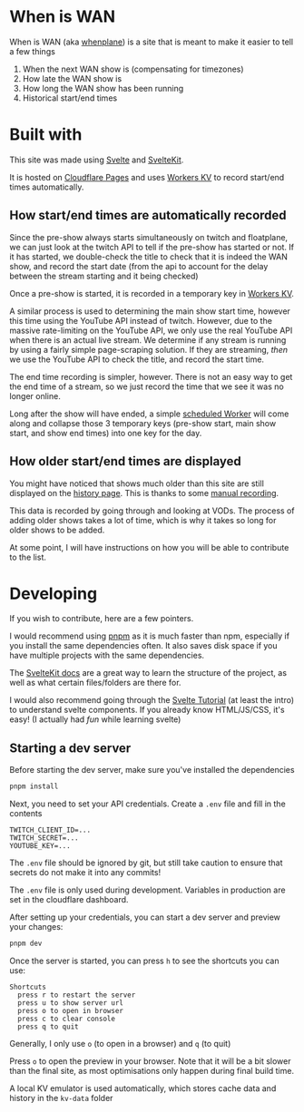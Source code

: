 # When is WAN

When is WAN (aka [whenplane](https://www.whenplane.com)) is a site that is meant to make it easier to tell a few things

1. When the next WAN show is (compensating for timezones)
2. How late the WAN show is
3. How long the WAN show has been running
4. Historical start/end times

# Built with

This site was made using [Svelte](https://svelte.dev)
and [SvelteKit](https://kit.svelte.dev).

It is hosted on [Cloudflare Pages](https://pages.cloudflare.com/)
and uses [Workers KV](https://developers.cloudflare.com/workers/learning/how-kv-works/)
to record start/end times automatically.

## How start/end times are automatically recorded
Since the pre-show always starts simultaneously on twitch and floatplane,
we can just look at the twitch API to tell if the pre-show has started or not.
If it has started, we double-check the title to check that it is indeed the WAN show,
and record the start date
(from the api to account for the delay between the stream starting and it being checked)

Once a pre-show is started, it is recorded in a temporary key in
[Workers KV](https://developers.cloudflare.com/workers/learning/how-kv-works/).

A similar process is used to determining the main show start time,
however this time using the YouTube API instead of twitch.
However, due to the massive rate-limiting on the YouTube API, we only use the real
YouTube API when there is an actual live stream. We determine if any stream is running
by using a fairly simple page-scraping solution. If they are streaming, *then* we use the
YouTube API to check the title, and record the start time.

The end time recording is simpler, however. There is not an easy way to get the end time of a stream,
so we just record the time that we see it was no longer online.

Long after the show will have ended, a simple [scheduled Worker](https://github.com/ajgeiss0702/wheniswan-taskrunner/)
will come along and collapse those 3 temporary keys (pre-show start, main show start, and show end times)
into one key for the day.

## How older start/end times are displayed
You might have noticed that shows much older than this site are
still displayed on the [history page](https://www.whenplane.com/history).
This is thanks to some [manual recording](https://github.com/ajgeiss0702/wheniswan/blob/master/src/lib/oldHistory.ts).

This data is recorded by going through and looking at VODs.
The process of adding older shows takes a lot of time,
which is why it takes so long for older shows to be added.

At some point, I will have instructions on how you will be able to contribute to the list.

# Developing

If you wish to contribute, here are a few pointers.

I would recommend using [pnpm](https://pnpm.io/installation)
as it is much faster than npm, especially if you install the same dependencies often.
It also saves disk space if you have multiple projects with the same dependencies.

The [SvelteKit docs](https://kit.svelte.dev/docs/project-structure) are a great way to
learn the structure of the project, as well as what certain files/folders are there for.

I would also recommend going through the [Svelte Tutorial](https://svelte.dev/tutorial/basics)
(at least the intro) to understand svelte components. If you already know HTML/JS/CSS, it's easy!
(I actually had *fun* while learning svelte)

## Starting a dev server

Before starting the dev server, make sure you've installed the dependencies
```bash
pnpm install
```

Next, you need to set your API credentials. Create a `.env` file and fill in the contents

```env
TWITCH_CLIENT_ID=...
TWITCH_SECRET=...
YOUTUBE_KEY=...
```

The `.env` file should be ignored by git, but still take caution to ensure that secrets do not make it into any commits!

The `.env` file is only used during development. Variables in production are set in the cloudflare dashboard.

After setting up your credentials, you can start a dev server and preview your changes:
```bash
pnpm dev
```

Once the server is started, you can press `h` to see the shortcuts you can use:

```
Shortcuts
  press r to restart the server
  press u to show server url
  press o to open in browser
  press c to clear console
  press q to quit
```

Generally, I only use `o` (to open in a browser) and `q` (to quit)

Press `o` to open the preview in your browser.
Note that it will be a bit slower than the final site,
as most optimisations only happen during final build time.

A local KV emulator is used automatically, which stores cache data and history in the `kv-data` folder
